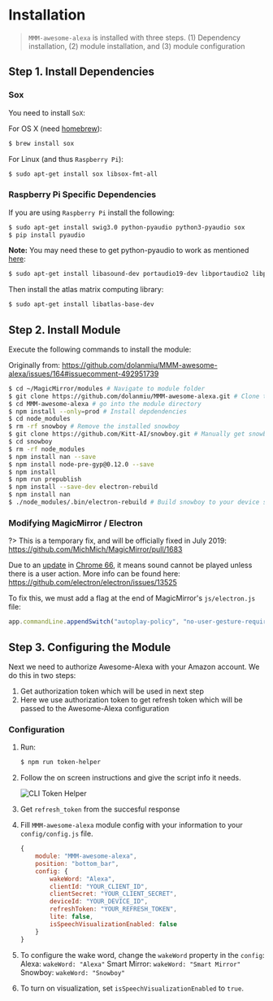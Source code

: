 # Installation

> `MMM-awesome-alexa` is installed with three steps. (1) Dependency installation, (2) module installation, and (3) module configuration

## Step 1. Install Dependencies

### Sox

You need to install `SoX`:

For OS X (need [homebrew](https://brew.sh/)):

```bash
$ brew install sox
```

For Linux (and thus `Raspberry Pi`):

```bash
$ sudo apt-get install sox libsox-fmt-all
```

### Raspberry Pi Specific Dependencies

If you are using `Raspberry Pi` install the following:

```bash
$ sudo apt-get install swig3.0 python-pyaudio python3-pyaudio sox
$ pip install pyaudio
```

**Note:** You may need these to get python-pyaudio to work as mentioned [here](https://github.com/dolanmiu/MMM-awesome-alexa/issues/111#issuecomment-398080200):

```bash
$ sudo apt-get install libasound-dev portaudio19-dev libportaudio2 libportaudiocpp0 ffmpeg libav-tools
```

Then install the atlas matrix computing library:

```bash
$ sudo apt-get install libatlas-base-dev
```

## Step 2. Install Module

Execute the following commands to install the module:

Originally from: https://github.com/dolanmiu/MMM-awesome-alexa/issues/164#issuecomment-492951739

```bash
$ cd ~/MagicMirror/modules # Navigate to module folder
$ git clone https://github.com/dolanmiu/MMM-awesome-alexa.git # Clone this repository
$ cd MMM-awesome-alexa # go into the module directory
$ npm install --only=prod # Install depdendencies
$ cd node_modules
$ rm -rf snowboy # Remove the installed snowboy
$ git clone https://github.com/Kitt-AI/snowboy.git # Manually get snowboy from git
$ cd snowboy
$ rm -rf node_modules
$ npm install nan --save
$ npm install node-pre-gyp@0.12.0 --save
$ npm install
$ npm run prepublish
$ npm install --save-dev electron-rebuild
$ npm install nan
$ ./node_modules/.bin/electron-rebuild # Build snowboy to your device specifications
```

### Modifying MagicMirror / Electron

?> This is a temporary fix, and will be officially fixed in July 2019: https://github.com/MichMich/MagicMirror/pull/1683

Due to an [update](https://developers.google.com/web/updates/2017/09/autoplay-policy-changes) in [Chrome 66](https://www.chromium.org/audio-video/autoplay), it means sound cannot be played unless there is a user action. More info can be found here: https://github.com/electron/electron/issues/13525

To fix this, we must add a flag at the end of MagicMirror's `js/electron.js` file:

```js
app.commandLine.appendSwitch("autoplay-policy", "no-user-gesture-required");
```

## Step 3. Configuring the Module

Next we need to authorize Awesome-Alexa with your Amazon account. We do this in two steps:

1. Get authorization token which will be used in next step
2. Here we use authorization token to get refresh token which will be passed to the Awesome-Alexa configuration

### Configuration

1. Run:

    ```bash
    $ npm run token-helper
    ```

2. Follow the on screen instructions and give the script info it needs.

    ![CLI Token Helper](https://i.imgur.com/ol8IIcp.png)

3. Get `refresh_token` from the succesful response
4. Fill `MMM-awesome-alexa` module config with your information to your `config/config.js` file.

    ```js
    {
        module: "MMM-awesome-alexa",
        position: "bottom_bar",
        config: {
            wakeWord: "Alexa",
            clientId: "YOUR_CLIENT_ID",
            clientSecret: "YOUR_CLIENT_SECRET",
            deviceId: "YOUR_DEVICE_ID",
            refreshToken: "YOUR_REFRESH_TOKEN",
            lite: false,
            isSpeechVisualizationEnabled: false
        }
    }
    ```

5. To configure the wake word, change the `wakeWord` property in the `config`:
   Alexa: `wakeWord: "Alexa"`
   Smart Mirror: `wakeWord: "Smart Mirror"`
   Snowboy: `wakeWord: "Snowboy"`

6. To turn on visualization, set `isSpeechVisualizationEnabled` to `true`.
